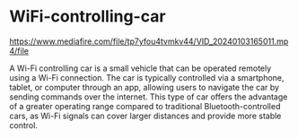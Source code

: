 # WiFi-controlling-car
https://www.mediafire.com/file/tp7yfou4tvmkv44/VID_20240103165011.mp4/file

A Wi-Fi controlling car is a small vehicle that can be operated remotely using a Wi-Fi connection. The car is typically controlled via a smartphone, tablet, or computer through an app, allowing users to navigate the car by sending commands over the internet. This type of car offers the advantage of a greater operating range compared to traditional Bluetooth-controlled cars, as Wi-Fi signals can cover larger distances and provide more stable control.

